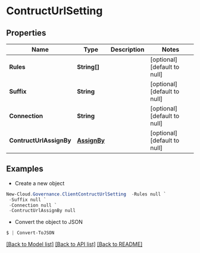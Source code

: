 # ContructUrlSetting
## Properties

Name | Type | Description | Notes
------------ | ------------- | ------------- | -------------
**Rules** | **String[]** |  | [optional] [default to null]
**Suffix** | **String** |  | [optional] [default to null]
**Connection** | **String** |  | [optional] [default to null]
**ContructUrlAssignBy** | [**AssignBy**](AssignBy.md) |  | [optional] [default to null]

## Examples

- Create a new object
```powershell
New-Cloud.Governance.ClientContructUrlSetting  -Rules null `
 -Suffix null `
 -Connection null `
 -ContructUrlAssignBy null
```

- Convert the object to JSON
```powershell
$ | Convert-ToJSON
```


[[Back to Model list]](../README.md#documentation-for-models) [[Back to API list]](../README.md#documentation-for-api-endpoints) [[Back to README]](../README.md)

